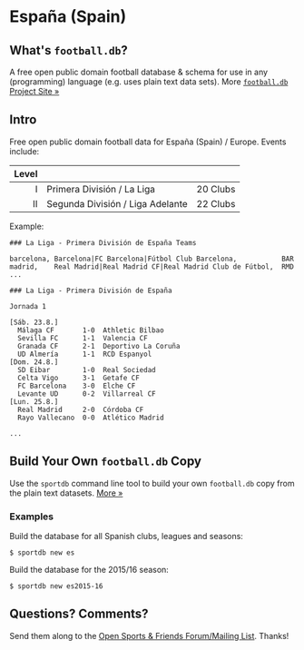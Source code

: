 # España (Spain)

## What's `football.db`?

A free open public domain football database & schema
for use in any (programming) language
(e.g. uses plain text data sets).
More [`football.db` Project Site »](http://openfootball.github.io)

## Intro

Free open public domain football data for España (Spain) / Europe.
Events include:

| Level |                                    |           |
| ----: | ---------------------------------- | --------- |
|     I | Primera División / La Liga         | 20 Clubs  |
|    II | Segunda División / Liga Adelante   | 22 Clubs  |


Example:

~~~
### La Liga - Primera División de España Teams

barcelona, Barcelona|FC Barcelona|Fútbol Club Barcelona,           BAR
madrid,    Real Madrid|Real Madrid CF|Real Madrid Club de Fútbol,  RMD
...
~~~

~~~
### La Liga - Primera División de España

Jornada 1

[Sáb. 23.8.]
  Málaga CF       1-0  Athletic Bilbao
  Sevilla FC      1-1  Valencia CF
  Granada CF      2-1  Deportivo La Coruña
  UD Almería      1-1  RCD Espanyol
[Dom. 24.8.]
  SD Eibar        1-0  Real Sociedad
  Celta Vigo      3-1  Getafe CF
  FC Barcelona    3-0  Elche CF
  Levante UD      0-2  Villarreal CF
[Lun. 25.8.]
  Real Madrid     2-0  Córdoba CF
  Rayo Vallecano  0-0  Atlético Madrid

...
~~~


## Build Your Own `football.db` Copy

Use the `sportdb` command line tool to build your own `football.db` copy
from the plain text datasets. [More »](http://openfootball.github.io/docs/build.html)

### Examples

Build the database for all Spanish clubs, leagues and seasons:

    $ sportdb new es

Build the database for the 2015/16 season:

    $ sportdb new es2015-16



## Questions? Comments?

Send them along to the
[Open Sports & Friends Forum/Mailing List](http://groups.google.com/group/opensport).
Thanks!
